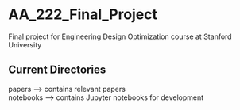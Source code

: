 # AA_222_Final_Project
Final project for Engineering Design Optimization course at Stanford University

## Current Directories
papers --> contains relevant papers \
notebooks -->  contains Jupyter notebooks for development

